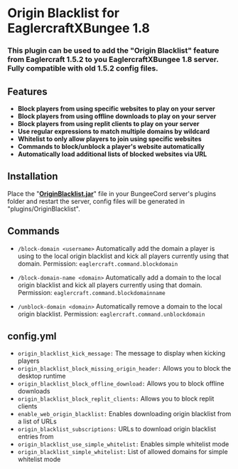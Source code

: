 # Origin Blacklist for EaglercraftXBungee 1.8

### This plugin can be used to add the "Origin Blacklist" feature from Eaglercraft 1.5.2 to you EaglercraftXBungee 1.8 server. Fully compatible with old 1.5.2 config files.

## Features

- **Block players from using specific websites to play on your server**
- **Block players from using offline downloads to play on your server**
- **Block players from using replit clients to play on your server**
- **Use regular expressions to match multiple domains by wildcard**
- **Whitelist to only allow players to join using specific websites**
- **Commands to block/unblock a player's website automatically**
- **Automatically load additional lists of blocked websites via URL**

## Installation

Place the "**[OriginBlacklist.jar](https://raw.githubusercontent.com/lax1dude/origin-blacklist-1.8/main/OriginBlacklist.jar)**" file in your BungeeCord server's plugins folder and restart the server, config files will be generated in "plugins/OriginBlacklist".

## Commands

- `/block-domain <username>` Automatically add the domain a player is using to the local origin blacklist and kick all players currently using that domain. Permission: `eaglercraft.command.blockdomain`

- `/block-domain-name <domain>` Automatically add a domain to the local origin blacklist and kick all players currently using that domain. Permission: `eaglercraft.command.blockdomainname`

- `/unblock-domain <domain>` Automatically remove a domain to the local origin blacklist. Permission: `eaglercraft.command.unblockdomain`

## config.yml

- `origin_blacklist_kick_message:` The message to display when kicking players
- `origin_blacklist_block_missing_origin_header:` Allows you to block the desktop runtime
- `origin_blacklist_block_offline_download:` Allows you to block offline downloads
- `origin_blacklist_block_replit_clients:` Allows you to block replit clients
- `enable_web_origin_blacklist:` Enables downloading origin blacklist from a list of URLs
- `origin_blacklist_subscriptions:` URLs to download origin blacklist entries from
- `origin_blacklist_use_simple_whitelist:` Enables simple whitelist mode
- `origin_blacklist_simple_whitelist:` List of allowed domains for simple whitelist mode
